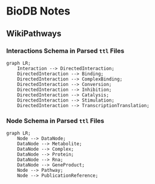 # BioDB Notes
## WikiPathways
### Interactions Schema in Parsed `ttl` Files
```mermaid
graph LR;
    Interaction --> DirectedInteraction;
    DirectedInteraction --> Binding;
    DirectedInteraction --> ComplexBinding;
    DirectedInteraction --> Conversion;
    DirectedInteraction --> Inhibition;
    DirectedInteraction --> Catalysis;
    DirectedInteraction --> Stimulation;
    DirectedInteraction --> TranscriptionTranslation;
```

### Node Schema in Parsed `ttl` Files
```mermaid
graph LR;
    Node --> DataNode;
    DataNode --> Metabolite;
    DataNode --> Complex;
    DataNode --> Protein;
    DataNode --> Rna;
    DataNode --> GeneProduct;
    Node --> Pathway;
    Node --> PublicationReference;
```
